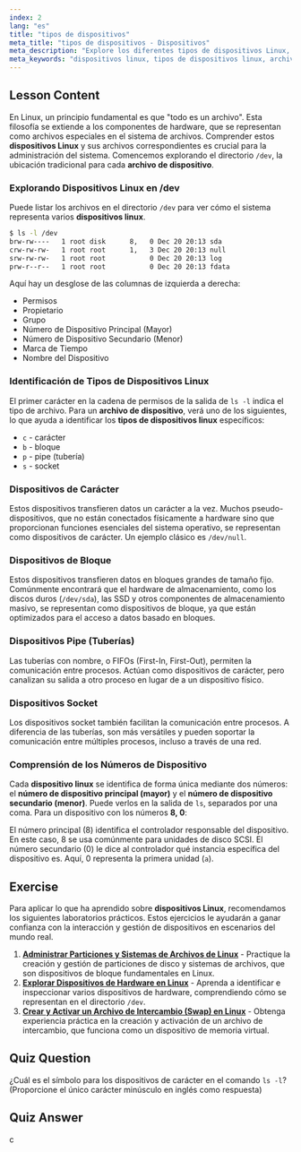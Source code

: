 ```yaml
---
index: 2
lang: "es"
title: "tipos de dispositivos"
meta_title: "tipos de dispositivos - Dispositivos"
meta_description: "Explore los diferentes tipos de dispositivos Linux, incluyendo dispositivos de caracteres, bloques, tuberías y sockets. Aprenda cómo Linux gestiona los dispositivos, cómo identificar un archivo de dispositivo usando `ls -l /dev` y comprenda el papel de los números de dispositivo mayores y menores."
meta_keywords: "dispositivos linux, tipos de dispositivos linux, archivo de dispositivo, dispositivo de caracteres, dispositivo de bloque, números mayor menor, linux para dispositivos, directorio /dev"
---
```


## Lesson Content

En Linux, un principio fundamental es que "todo es un archivo". Esta filosofía se extiende a los componentes de hardware, que se representan como archivos especiales en el sistema de archivos. Comprender estos **dispositivos Linux** y sus archivos correspondientes es crucial para la administración del sistema. Comencemos explorando el directorio `/dev`, la ubicación tradicional para cada **archivo de dispositivo**.

### Explorando Dispositivos Linux en /dev

Puede listar los archivos en el directorio `/dev` para ver cómo el sistema representa varios **dispositivos linux**.

```bash
$ ls -l /dev
brw-rw----   1 root disk      8,   0 Dec 20 20:13 sda
crw-rw-rw-   1 root root      1,   3 Dec 20 20:13 null
srw-rw-rw-   1 root root           0 Dec 20 20:13 log
prw-r--r--   1 root root           0 Dec 20 20:13 fdata
```

Aquí hay un desglose de las columnas de izquierda a derecha:

- Permisos
- Propietario
- Grupo
- Número de Dispositivo Principal (Mayor)
- Número de Dispositivo Secundario (Menor)
- Marca de Tiempo
- Nombre del Dispositivo

### Identificación de Tipos de Dispositivos Linux

El primer carácter en la cadena de permisos de la salida de `ls -l` indica el tipo de archivo. Para un **archivo de dispositivo**, verá uno de los siguientes, lo que ayuda a identificar los **tipos de dispositivos linux** específicos:

- `c` - carácter
- `b` - bloque
- `p` - pipe (tubería)
- `s` - socket

### Dispositivos de Carácter

Estos dispositivos transfieren datos un carácter a la vez. Muchos pseudo-dispositivos, que no están conectados físicamente a hardware sino que proporcionan funciones esenciales del sistema operativo, se representan como dispositivos de carácter. Un ejemplo clásico es `/dev/null`.

### Dispositivos de Bloque

Estos dispositivos transfieren datos en bloques grandes de tamaño fijo. Comúnmente encontrará que el hardware de almacenamiento, como los discos duros (`/dev/sda`), las SSD y otros componentes de almacenamiento masivo, se representan como dispositivos de bloque, ya que están optimizados para el acceso a datos basado en bloques.

### Dispositivos Pipe (Tuberías)

Las tuberías con nombre, o FIFOs (First-In, First-Out), permiten la comunicación entre procesos. Actúan como dispositivos de carácter, pero canalizan su salida a otro proceso en lugar de a un dispositivo físico.

### Dispositivos Socket

Los dispositivos socket también facilitan la comunicación entre procesos. A diferencia de las tuberías, son más versátiles y pueden soportar la comunicación entre múltiples procesos, incluso a través de una red.

### Comprensión de los Números de Dispositivo

Cada **dispositivo linux** se identifica de forma única mediante dos números: el **número de dispositivo principal (mayor)** y el **número de dispositivo secundario (menor)**. Puede verlos en la salida de `ls`, separados por una coma. Para un dispositivo con los números **8, 0**:

El número principal (8) identifica el controlador responsable del dispositivo. En este caso, 8 se usa comúnmente para unidades de disco SCSI. El número secundario (0) le dice al controlador qué instancia específica del dispositivo es. Aquí, 0 representa la primera unidad (`a`).

## Exercise

Para aplicar lo que ha aprendido sobre **dispositivos Linux**, recomendamos los siguientes laboratorios prácticos. Estos ejercicios le ayudarán a ganar confianza con la interacción y gestión de dispositivos en escenarios del mundo real.

1. **[Administrar Particiones y Sistemas de Archivos de Linux](https://labex.io/es/labs/comptia-manage-linux-partitions-and-filesystems-590845)** - Practique la creación y gestión de particiones de disco y sistemas de archivos, que son dispositivos de bloque fundamentales en Linux.
2. **[Explorar Dispositivos de Hardware en Linux](https://labex.io/es/labs/comptia-explore-hardware-devices-in-linux-590861)** - Aprenda a identificar e inspeccionar varios dispositivos de hardware, comprendiendo cómo se representan en el directorio `/dev`.
3. **[Crear y Activar un Archivo de Intercambio (Swap) en Linux](https://labex.io/es/labs/comptia-create-and-activate-a-swap-file-in-linux-590858)** - Obtenga experiencia práctica en la creación y activación de un archivo de intercambio, que funciona como un dispositivo de memoria virtual.

## Quiz Question

¿Cuál es el símbolo para los dispositivos de carácter en el comando `ls -l`? (Proporcione el único carácter minúsculo en inglés como respuesta)

## Quiz Answer

c

